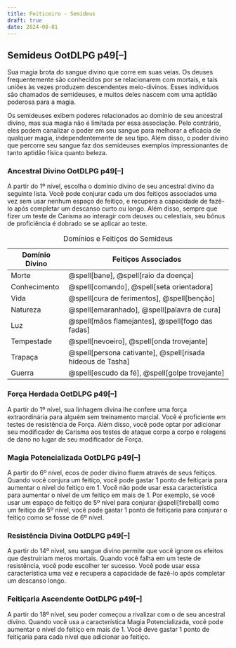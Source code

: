 ```yaml
---
title: Feiticeiro - Semideus
draft: true
date: 2024-08-01
---
```


<div class="rd__b  rd__b--0">
    <div data-source="OotDLPG" class="rd__b refreshing-brew rd__b--1">
        <h2 class="rd__h rd__h--1" data-title-index="1"><span class="entry-title-inner">Semideus</span><span class="ve-flex-vh-center"> </span><span class="help-subtle" title="Guia do Jogador de Odyssey of the Dragonlords">OotDLPG</span> p49<span class="rd__h-toggle ml-2 clickable no-select no-print lst-is-exporting-image__hidden" data-rd-h-toggle-button="true" title="Alternar Visibilidade (CTRL para Alternar Tudo)">[–]</span></h2>
        <p>Sua magia brota do sangue divino que corre em suas veias. Os deuses frequentemente são conhecidos por se relacionarem com mortais, e tais uniões às vezes produzem descendentes meio-divinos. Esses indivíduos são chamados de semideuses, e muitos deles nascem com uma aptidão poderosa para a magia.</p>
        <p>Os semideuses exibem poderes relacionados ao domínio de seu ancestral divino, mas sua magia não é limitada por essa associação. Pelo contrário, eles podem canalizar o poder em seu sangue para melhorar a eficácia de qualquer magia, independentemente de seu tipo. Além disso, o poder divino que percorre seu sangue faz dos semideuses exemplos impressionantes de tanto aptidão física quanto beleza.</p>
        <div data-source="OotDLPG" class="rd__b refreshing-brew rd__b--2">
            <h3 class="rd__h rd__h--2" data-title-index="2"><span class="entry-title-inner">Ancestral Divino</span><span class="ve-flex-vh-center"> </span><span class="help-subtle" title="Guia do Jogador de Odyssey of the Dragonlords">OotDLPG</span> p49<span class="rd__h-toggle ml-2 clickable no-select no-print lst-is-exporting-image__hidden" data-rd-h-toggle-button="true" title="Alternar Visibilidade (CTRL para Alternar Tudo)">[–]</span></h3>
            <p>A partir do 1º nível, escolha o domínio divino de seu ancestral divino da seguinte lista. Você pode conjurar cada um dos feitiços associados uma vez sem usar nenhum espaço de feitiço, e recupera a capacidade de fazê-lo após completar um descanso curto ou longo. Além disso, sempre que fizer um teste de Carisma ao interagir com deuses ou celestiais, seu bônus de proficiência é dobrado se se aplicar ao teste.</p>
        </div>
    </div>
</div>
<div class="rd__b  rd__b--0">
    <table class="w-100 rd__table  stripe-odd-table">
        <caption>Domínios e Feitiços do Semideus</caption>
        <thead>
            <tr>
                <th class="ve-col-3 ve-text-center" data-rd-isroller="false">Domínio Divino</th>
                <th class="ve-col-9" data-rd-isroller="false">Feitiços Associados</th>
            </tr>
        </thead>
        <tbody>
            <tr>
                <td class="ve-col-3 ve-text-center">Morte</td>
                <td class="ve-col-9">@spell[bane], @spell[raio da doença]</td>
            </tr>
            <tr>
                <td class="ve-col-3 ve-text-center">Conhecimento</td>
                <td class="ve-col-9">@spell[comando], @spell[seta orientadora]</td>
            </tr>
            <tr>
                <td class="ve-col-3 ve-text-center">Vida</td>
                <td class="ve-col-9">@spell[cura de ferimentos], @spell[benção]</td>
            </tr>
            <tr>
                <td class="ve-col-3 ve-text-center">Natureza</td>
                <td class="ve-col-9">@spell[emaranhado], @spell[palavra de cura]</td>
            </tr>
            <tr>
                <td class="ve-col-3 ve-text-center">Luz</td>
                <td class="ve-col-9">@spell[mãos flamejantes], @spell[fogo das fadas]</td>
            </tr>
            <tr>
                <td class="ve-col-3 ve-text-center">Tempestade</td>
                <td class="ve-col-9">@spell[nevoeiro], @spell[onda trovejante]</td>
            </tr>
            <tr>
                <td class="ve-col-3 ve-text-center">Trapaça</td>
                <td class="ve-col-9">@spell[persona cativante], @spell[risada hideous de Tasha]</td>
            </tr>
            <tr>
                <td class="ve-col-3 ve-text-center">Guerra</td>
                <td class="ve-col-9">@spell[escudo da fé], @spell[golpe trovejante]</td>
            </tr>
        </tbody>
    </table>
    <div data-source="OotDLPG" class="rd__b refreshing-brew rd__b--2">
        <h3 class="rd__h rd__h--2" data-title-index="3"><span class="entry-title-inner">Força Herdada</span><span class="ve-flex-vh-center"> </span><span class="help-subtle" title="Guia do Jogador de Odyssey of the Dragonlords">OotDLPG</span> p49<span class="rd__h-toggle ml-2 clickable no-select no-print lst-is-exporting-image__hidden" data-rd-h-toggle-button="true" title="Alternar Visibilidade (CTRL para Alternar Tudo)">[–]</span></h3>
        <p>A partir do 1º nível, sua linhagem divina lhe confere uma força extraordinária para alguém sem treinamento marcial. Você é proficiente em testes de resistência de Força. Além disso, você pode optar por adicionar seu modificador de Carisma aos testes de ataque corpo a corpo e rolagens de dano no lugar de seu modificador de Força.</p>
    </div>
</div>
<div class="rd__b  rd__b--1">
    <div data-source="OotDLPG" class="rd__b refreshing-brew rd__b--2">
        <h3 class="rd__h rd__h--2" data-title-index="4"><span class="entry-title-inner">Magia Potencializada</span><span class="ve-flex-vh-center"> </span><span class="help-subtle" title="Guia do Jogador de Odyssey of the Dragonlords">OotDLPG</span> p49<span class="rd__h-toggle ml-2 clickable no-select no-print lst-is-exporting-image__hidden" data-rd-h-toggle-button="true" title="Alternar Visibilidade (CTRL para Alternar Tudo)">[–]</span></h3>
        <p>A partir do 6º nível, ecos de poder divino fluem através de seus feitiços. Quando você conjura um feitiço, você pode gastar 1 ponto de feitiçaria para aumentar o nível do feitiço em 1. Você não pode usar essa característica para aumentar o nível de um feitiço em mais de 1. Por exemplo, se você usar um espaço de feitiço de 5º nível para conjurar @spell[fireball] como um feitiço de 5º nível, você pode gastar 1 ponto de feitiçaria para conjurar o feitiço como se fosse de 6º nível.</p>
    </div>
</div>
<div class="rd__b  rd__b--1">
    <div data-source="OotDLPG" class="rd__b refreshing-brew rd__b--2">
        <h3 class="rd__h rd__h--2" data-title-index="5"><span class="entry-title-inner">Resistência Divina</span><span class="ve-flex-vh-center"> </span><span class="help-subtle" title="Guia do Jogador de Odyssey of the Dragonlords">OotDLPG</span> p49<span class="rd__h-toggle ml-2 clickable no-select no-print lst-is-exporting-image__hidden" data-rd-h-toggle-button="true" title="Alternar Visibilidade (CTRL para Alternar Tudo)">[–]</span></h3>
        <p>A partir do 14º nível, seu sangue divino permite que você ignore os efeitos que destruiriam meros mortais. Quando você falha em um teste de resistência, você pode escolher ter sucesso. Você pode usar essa característica uma vez e recupera a capacidade de fazê-lo após completar um descanso longo.</p>
    </div>
</div>
<div class="rd__b  rd__b--1">
    <div data-source="OotDLPG" class="rd__b refreshing-brew rd__b--2">
        <h3 class="rd__h rd__h--2" data-title-index="6"><span class="entry-title-inner">Feitiçaria Ascendente</span><span class="ve-flex-vh-center"> </span><span class="help-subtle" title="Guia do Jogador de Odyssey of the Dragonlords">OotDLPG</span> p49<span class="rd__h-toggle ml-2 clickable no-select no-print lst-is-exporting-image__hidden" data-rd-h-toggle-button="true" title="Alternar Visibilidade (CTRL para Alternar Tudo)">[–]</span></h3>
        <p>A partir do 18º nível, seu poder começou a rivalizar com o de seu ancestral divino. Quando você usa a característica Magia Potencializada, você pode aumentar o nível do feitiço em mais de 1. Você deve gastar 1 ponto de feitiçaria para cada nível que adicionar ao feitiço.</p>
    </div>
</div>
